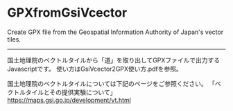 # GPXfromGsiVcector
Create GPX file from the Geospatial Information Authority of Japan's vector tiles.

----------------------------------------------------------------------------------

国土地理院のベクトルタイルから「道」を取り出してGPXファイルで出力するJavascriptです。
使い方はGsiVcector2GPX使い方.pdfを参照。

国土地理院のベクトルタイルについては下記のページをご参照ください。
「ベクトルタイルとその提供実験について」
https://maps.gsi.go.jp/development/vt.html
